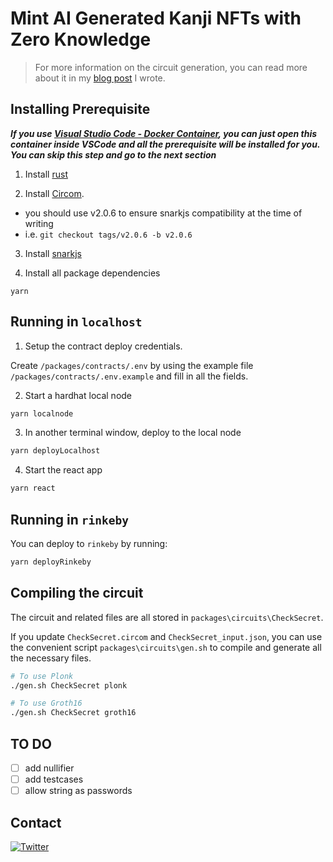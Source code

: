 # Mint AI Generated Kanji NFTs with Zero Knowledge

> For more information on the circuit generation, you can read more about it in my [blog post](https://flyingnobita.com/posts/2022/05/07/mint-nft-ecdsa) I wrote.

## Installing Prerequisite

***If you use [Visual Studio Code - Docker Container](https://code.visualstudio.com/docs/remote/containers), you can just open this container inside VSCode and all the prerequisite will be installed for you. You can skip this step and go to the next section***

1) Install [rust](https://www.rust-lang.org/tools/install)

2) Install [Circom](https://docs.circom.io/getting-started/installation/). 
  - you should use v2.0.6 to ensure snarkjs compatibility at the time of writing
  - i.e. `git checkout tags/v2.0.6 -b v2.0.6`

3) Install [snarkjs](https://github.com/iden3/snarkjs)

4) Install all package dependencies

```
yarn
```

## Running in `localhost`

1) Setup the contract deploy credentials.

Create `/packages/contracts/.env` by using the example file `/packages/contracts/.env.example` and fill in all the fields.

2) Start a hardhat local node

```bash
yarn localnode
```

3) In another terminal window, deploy to the local node

```bash
yarn deployLocalhost
```

4) Start the react app

```bash
yarn react
```

## Running in `rinkeby`

You can deploy to `rinkeby` by running:

```bash
yarn deployRinkeby
```

## Compiling the circuit

The circuit and related files are all stored in `packages\circuits\CheckSecret`.

If you update `CheckSecret.circom` and  `CheckSecret_input.json`, you can use the convenient script `packages\circuits\gen.sh` to compile and generate all the necessary files.

```bash
# To use Plonk
./gen.sh CheckSecret plonk

# To use Groth16
./gen.sh CheckSecret groth16
```

## TO DO

- [ ] add nullifier
- [ ] add testcases
- [ ] allow string as passwords

## Contact

[![Twitter](https://img.shields.io/twitter/url/https/twitter.com/cloudposse.svg?style=social&label=%20%40FlyingNobita)](https://twitter.com/FlyingNobita)
